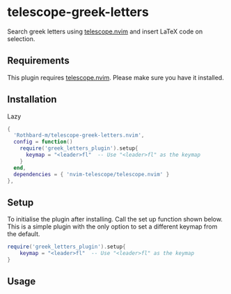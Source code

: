 # telescope-greek-letters

Search greek letters using [telescope.nvim](https://github.com/nvim-telescope) and insert LaTeX code on selection.

## Requirements

This plugin requires [telescope.nvim](https://github.com/nvim-telescope). Please make sure you have it installed.

## Installation

Lazy

```lua
{
  'Rothbard-m/telescope-greek-letters.nvim',
  config = function()
    require('greek_letters_plugin').setup{
      keymap = "<leader>fl"  -- Use "<leader>fl" as the keymap
    }
  end,
  dependencies = { 'nvim-telescope/telescope.nvim' }
},
```

## Setup

To initialise the plugin after installing. Call the set up function shown below. This is a simple plugin with the only option to set a different keymap from the default.

```lua
require('greek_letters_plugin').setup{
    keymap = "<leader>fl"  -- Use "<leader>fl" as the keymap
}
```

## Usage
